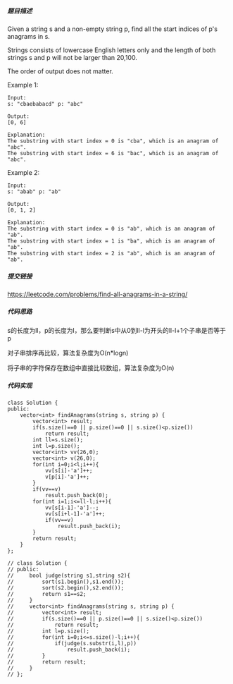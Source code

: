 ##### 题目描述
Given a string s and a non-empty string p, find all the start indices of p's anagrams in s.

Strings consists of lowercase English letters only and the length of both strings s and p will not be larger than 20,100.

The order of output does not matter.

Example 1:
```
Input:
s: "cbaebabacd" p: "abc"

Output:
[0, 6]

Explanation:
The substring with start index = 0 is "cba", which is an anagram of "abc".
The substring with start index = 6 is "bac", which is an anagram of "abc".
```
Example 2:
```
Input:
s: "abab" p: "ab"

Output:
[0, 1, 2]

Explanation:
The substring with start index = 0 is "ab", which is an anagram of "ab".
The substring with start index = 1 is "ba", which is an anagram of "ab".
The substring with start index = 2 is "ab", which is an anagram of "ab".

```
##### 提交链接
https://leetcode.com/problems/find-all-anagrams-in-a-string/



##### 代码思路
s的长度为ll，p的长度为l，那么要判断s中从0到ll-l为开头的ll-l+1个子串是否等于p

对子串排序再比较，算法复杂度为O(n*logn)

将子串的字符保存在数组中直接比较数组，算法复杂度为O(n)



##### 代码实现

```
class Solution {
public:
    vector<int> findAnagrams(string s, string p) {
        vector<int> result;
        if(s.size()==0 || p.size()==0 || s.size()<p.size())
            return result;
        int ll=s.size();
        int l=p.size();
        vector<int> vv(26,0);
        vector<int> v(26,0);
        for(int i=0;i<l;i++){
            vv[s[i]-'a']++;
            v[p[i]-'a']++;
        }
        if(vv==v)
            result.push_back(0); 
        for(int i=1;i<=ll-l;i++){
            vv[s[i-1]-'a']--;
            vv[s[i+l-1]-'a']++;
            if(vv==v)
                result.push_back(i);
        }
        return result;
    }
};

// class Solution {
// public:
//     bool judge(string s1,string s2){
//         sort(s1.begin(),s1.end());
//         sort(s2.begin(),s2.end());
//         return s1==s2;
//     }
//     vector<int> findAnagrams(string s, string p) {
//         vector<int> result;
//         if(s.size()==0 || p.size()==0 || s.size()<p.size())
//             return result;
//         int l=p.size();
//         for(int i=0;i<=s.size()-l;i++){
//             if(judge(s.substr(i,l),p))
//                 result.push_back(i);
//         }
//         return result;
//     }
// };


```
